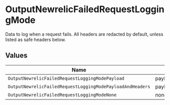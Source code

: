 # OutputNewrelicFailedRequestLoggingMode

Data to log when a request fails. All headers are redacted by default, unless listed as safe headers below.


## Values

| Name                                                      | Value                                                     |
| --------------------------------------------------------- | --------------------------------------------------------- |
| `OutputNewrelicFailedRequestLoggingModePayload`           | payload                                                   |
| `OutputNewrelicFailedRequestLoggingModePayloadAndHeaders` | payloadAndHeaders                                         |
| `OutputNewrelicFailedRequestLoggingModeNone`              | none                                                      |